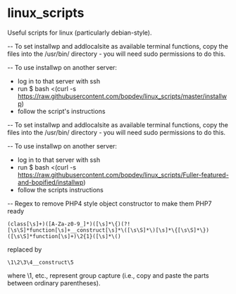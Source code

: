 # linux_scripts
Useful scripts for linux (particularly debian-style).

--
To set installwp and addlocalsite as available terminal functions, copy the files into the /usr/bin/ directory - you will need sudo permissions to do this.

--
To use installwp on another server:
* log in to that server with ssh
* run $ bash <(curl -s https://raw.githubusercontent.com/bopdev/linux_scripts/master/installwp)
* follow the script's instructions

--
To set installwp and addlocalsite as available terminal functions, copy the files into the /usr/bin/ directory - you will need sudo permissions to do this.

--
To use installwp on another server:
* log in to that server with ssh
* run $ bash <(curl -s https://raw.githubusercontent.com/bopdev/linux_scripts/Fuller-featured-and-bopified/installwp)
* follow the scripts instructions

--
Regex to remove PHP4 style object constructor to make them PHP7 ready

`(class[\s]+)([A-Za-z0-9_]*)([\s]*\{)(?![\s\S]*function[\s]+__construct[\s]*\([\s\S]*\)[\s]*\{[\s\S]*\})([\s\S]*function[\s]+)\2{1}([\s]*\()`

replaced by

`\1\2\3\4__construct\5`

where \1, etc., represent group capture (i.e., copy and paste the parts between ordinary parentheses).
